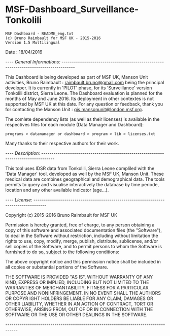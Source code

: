 # MSF-Dashboard_Surveillance-Tonkolili

	MSF Dashboard - README_eng.txt
	(c) Bruno Raimbault for MSF UK - 2015-2016
	Version 1.5 Multilingual
	
Date : 
18/04/2016

*----*
*General Informations:* 
*------------------------------------------------------------------------------------*

This Dashboard is being developed as part of MSF UK, Manson Unit activities, Bruno Raimbault : raimbault.bruno@gmail.com being the principal developer. It is currently in 'PILOT' phase, for its 'Surveillance' version Tonkolili district, Sierra Leone.
The Dashboard evaluation is planned for the months of May and June 2016. Its deployment in other contextes is not supported by MSF UK at this date.
For any question or feedback, thank you for contacting the Manson Unit : gis.mansonunit@london.msf.org. 

The comlete dependency lists (as well as their licenses) is available in the respectives files for each module (Data Manager and Dashboard): 

	programs > datamanager or dashboard > program > lib > licenses.txt

Many thanks to their respective authors for their work.

*----*
*Description:*
*------------------------------------------------------------------------------------*

This tool uses IDSR data from Tonkolili, Sierra Leone compliled with the 'Data Manager' tool, developed as well by the MSF UK, Manson Unit. These medical data are combines geographical and demographical data.
The tools permits to query and visualise interactively the database by time periode, location and any other available indicator (age...). 

*----*
*License:*
*------------------------------------------------------------------------------------*

   Copyright (c) 2015-2016 Bruno Raimbault for MSF UK

   Permission is hereby granted, free of charge, to any person obtaining a copy of this software and associated documentation files (the "Software"), to deal in the Software without restriction, including without limitation the rights to use, copy, modify, merge, publish, distribute, sublicense, and/or sell copies of the Software, and to permit persons to whom the Software is furnished to do so, subject to the following conditions:

   The above copyright notice and this permission notice shall be included in all copies or substantial portions of the Software.

   THE SOFTWARE IS PROVIDED "AS IS", WITHOUT WARRANTY OF ANY KIND, EXPRESS OR IMPLIED, INCLUDING BUT NOT LIMITED TO THE WARRANTIES OF MERCHANTABILITY, FITNESS FOR A PARTICULAR PURPOSE AND NONINFRINGEMENT. IN NO EVENT SHALL THE AUTHORS OR COPYR
   IGHT HOLDERS BE LIABLE FOR ANY CLAIM, DAMAGES OR OTHER LIABILITY, WHETHER IN AN ACTION OF CONTRACT, TORT OR OTHERWISE, ARISING FROM, OUT OF OR IN CONNECTION WITH THE SOFTWARE OR THE USE OR OTHER DEALINGS IN THE SOFTWARE.

*------------------------------------------------------------------------------------*

